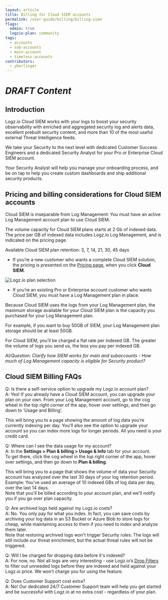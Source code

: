 ```yaml
---
layout: article
title: Billing for Cloud SIEM accounts 
permalink: /user-guide/billing/billing-siem
flags:
  admin: true
  logzio-plan: community
tags:
  - accounts
  - sub-accounts
  - main-account
  - timeless-accounts
contributors:
  - yberlinger
---
```


# _DRAFT Content_

## Introduction

Logz.io Cloud SIEM works with your logs to boost your security observability with enriched and aggregated security log and alerts data, excellent prebuilt security content, and more than 10 of the most useful external Threat Intelligence feeds.

We take your Security to the next level with dedicated Customer Success Engineers and a dedicated Security Analyst for your Pro or Enterprise Cloud SIEM account.  

Your Security Analyst will help you manage your onboarding process, and be on tap to help you create custom dashboards and ship additional security products.

## Pricing and billing considerations for Cloud SIEM accounts

Cloud SIEM is inseparable from Log Management: You must have an active Log Management account plan to use Cloud SIEM.

The volume capacity for Cloud SIEM plans starts at 2 Gb of indexed data. The price per GB of indexed data includes Logz.io Log Management, and is indicated on the pricing page.  <!--link -->  

Available Cloud SIEM plan retention: 3, 7, 14, 21, 30, 45 days

+  If you’re a new customer who wants a complete Cloud SIEM solution, the pricing is presented on the <a href = "https://logz.io/pricing/" target="_blank"> Pricing page</a>, when you click  **Cloud SIEM**.
  
  ![Logz.io plan selection](https://dytvr9ot2sszz.cloudfront.net/logz-docs/billing-charges/product-selection.png)

+ If you’re an existing Pro or Enterprise account customer who wants Cloud SIEM, you must have a Log Management plan in place. 

Because Cloud SIEM uses the logs from your Log Management plan, the maximum storage available for your Cloud SIEM plan is the capacity you purchased for your Log Management plan.

For example, if you want to buy 50GB of SIEM, your Log Management plan storage should be at least 50GB.

For Cloud SIEM, you’ll be charged a flat rate per indexed GB. The greater the volume of logs you send us, the less you pay per indexed GB.

_AI/Question: Clarify how SIEM works for main and subaccounts - How much of Log Management capacity is eligible for Security product?_

## Cloud SIEM Billing FAQs

Q: Is there a self-service option to upgrade my Logz.io account plan? <br>
A: Yes! If you already have a Cloud SIEM account, you can upgrade your plan on your own. From your Log Management account, go to the cog wheel in the top right corner of the app, hover over settings, and then go down to ‘Usage and Billing’. 

This will bring you to a page showing the amount of log data you’re currently indexing per day. You’ll also see the option to upgrade your account so you can index more logs for longer periods. All you need is your credit card.

Q: Where can I see the data usage for my account?<br>
A: In the **Settings > Plan & billing > Usage & Info** tab for your account. <br>
To get there, click the cog wheel in the top right corner of the app, hover over settings, and then go down to **Plan & billing**. <br>

  This will bring you to a page that shows the volume of data your Security account has analyzed over the last 30 days of your log retention period. 
  <br> Example: You’ve used an average of 10 indexed GBs of log data per day, over the last 14 days. <br>Note that you'll be billed according to your account plan, and we'll notify you if you go over plan capacity. 

Q: Are archived logs held against my Logz.io costs? <br>
A: No. You only pay for what you index. In fact, you can save costs by archiving your log data in an S3 Bucket or Azure Blob to store logs for cheap, while maintaining access to them if you need to index and analyze them later. <br>
Note that restoring archived logs won't trigger Security rules: The logs will still include our threat enrichment, but the actual threat rules will not be triggered.

Q: Will I be charged for dropping data before it's indexed?<br>
A: For now, no. Not all logs are very interesting - use Logz.io’s [Drop Filters](/user-guide/accounts/drop-filters/) to filter out unneeded logs before they are indexed and held against your Logz.io price. We won’t charge you for using the feature.  <!-- This will be changed in the future, we will charge for dropping data-->

Q: Does Customer Support cost extra? <br>
A: No! Our dedicated 24/7 Customer Support team will help you get started and be successful with Logz.io at no extra cost - regardless of your plan.

